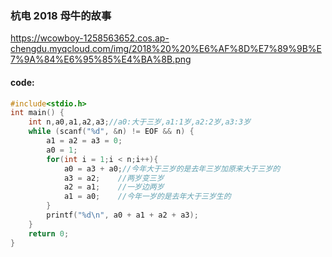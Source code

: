 ### 杭电 2018  母牛的故事

![]()https://wcowboy-1258563652.cos.ap-chengdu.myqcloud.com/img/2018%20%20%E6%AF%8D%E7%89%9B%E7%9A%84%E6%95%85%E4%BA%8B.png

#### code:

```c
#include<stdio.h>
int main() {
	int n,a0,a1,a2,a3;//a0:大于三岁,a1:1岁,a2:2岁,a3:3岁
	while (scanf("%d", &n) != EOF && n) {
		a1 = a2 = a3 = 0;
		a0 = 1;
		for(int i = 1;i < n;i++){
			a0 = a3 + a0;//今年大于三岁的是去年三岁加原来大于三岁的
			a3 = a2;	//两岁变三岁
			a2 = a1;	//一岁边两岁
			a1 = a0;	//今年一岁的是去年大于三岁生的
		}
		printf("%d\n", a0 + a1 + a2 + a3);
	}
	return 0;
}
```

